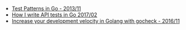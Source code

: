 
- [Test Patterns in Go - 2013/11](https://s3.amazonaws.com/cmdrkeene-talks/test-patterns-in-go.html)
- [How I write API tests in Go 2017/02](https://www.reddit.com/r/golang/comments/5tua59/would_like_to_share_my_way_of_writing_api_tests/)
- [Increase your development velocity in Golang with gocheck - 2016/11](http://www.hydrogen18.com/blog/increase-your-development-velocity-in-golang-with-gocheck.html)